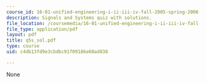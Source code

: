 ```yaml
---
course_id: 16-01-unified-engineering-i-ii-iii-iv-fall-2005-spring-2006
description: Signals and Systems quiz with solutions.
file_location: /coursemedia/16-01-unified-engineering-i-ii-iii-iv-fall-2005-spring-2006/c4db13fd9e3cbdbc91f09186e60ad838_q5s_sol.pdf
file_type: application/pdf
layout: pdf
title: q5s_sol.pdf
type: course
uid: c4db13fd9e3cbdbc91f09186e60ad838

---
```

None